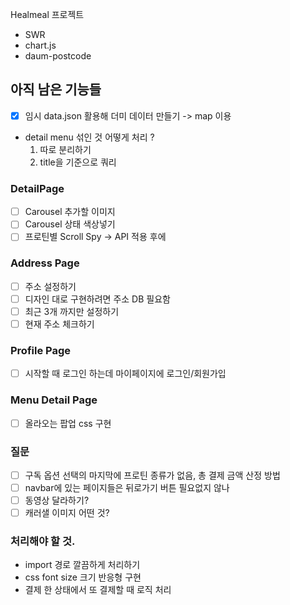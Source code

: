 Healmeal 프로젝트

- SWR
- chart.js
- daum-postcode

## 아직 남은 기능들

- [x] 임시 data.json 활용해 더미 데이터 만들기 -> map 이용
- detail menu 섞인 것 어떻게 처리 ?
  1. 따로 분리하기
  2. title을 기준으로 쿼리

### DetailPage

- [ ] Carousel 추가할 이미지
- [ ] Carousel 상태 색상넣기
- [ ] 프로틴별 Scroll Spy -> API 적용 후에

### Address Page

- [ ] 주소 설정하기
- [ ] 디자인 대로 구현하려면 주소 DB 필요함
- [ ] 최근 3개 까지만 설정하기
- [ ] 현재 주소 체크하기

### Profile Page

- [ ] 시작할 때 로그인 하는데 마이페이지에 로그인/회원가입

### Menu Detail Page

- [ ] 올라오는 팝업 css 구현

### 질문

- [ ] 구독 옵션 선택의 마지막에 프로틴 종류가 없음, 총 결제 금액 산정 방법
- [ ] navbar에 있는 페이지들은 뒤로가기 버튼 필요없지 않나
- [ ] 동영상 달라하기?
- [ ] 캐러샐 이미지 어떤 것?

### 처리해야 할 것.

- import 경로 깔끔하게 처리하기
- css font size 크기 반응형 구현
- 결제 한 상태에서 또 결제할 때 로직 처리
